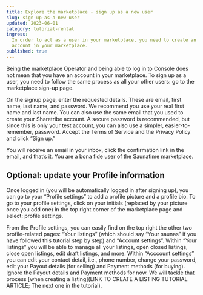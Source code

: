 ```yaml
---
title: Explore the marketplace - sign up as a new user
slug: sign-up-as-a-new-user
updated: 2023-06-01
category: tutorial-rental
ingress:
  In order to act as a user in your marketplace, you need to create an
  account in your marketplace.
published: true
---
```


Being the marketplace Operator and being able to log in to Console does
not mean that you have an account in your marketplace. To sign up as a
user, you need to follow the same process as all your other users: go to
the marketplace sign-up page.

On the signup page, enter the requested details. These are email, first
name, last name, and password. We recommend you use your real first name
and last name. You can also use the same email that you used to create
your Sharetribe account. A secure password is recommended, but since
this is only your test account, you can also use a simpler,
easier-to-remember, password. Accept the Terms of Service and the
Privacy Policy and click “Sign up.”

You will receive an email in your inbox, click the confirmation link in
the email, and that’s it. You are a bona fide user of the Saunatime
marketplace.

## Optional: update your Profile information

Once logged in (you will be automatically logged in after signing up),
you can go to your “Profile settings” to add a profile picture and a
profile bio. To go to your profile settings, click on your initials
(replaced by your picture once you add one) in the top right corner of
the marketplace page and select: profile settings.

From the Profile settings, you can easily find on the top right the
other two profile-related pages: “Your listings” (which should say “Your
saunas” if you have followed this tutorial step by step) and “Account
settings”. Within “Your listings” you will be able to manage all your
listings, open closed listings, close open listings, edit draft
listings, and more. Within “Acccount settings” you can edit your contact
detail, i.e., phone number, change your password, edit your Payout
details (for selling) and Payment methods (for buying). Ignore the
Payout details and Payment methods for now. We will tackle that process
[when creating a listing](LINK TO CREATE A LISTING TUTORIAL ARTICLE; The
next one in the tutorial).

